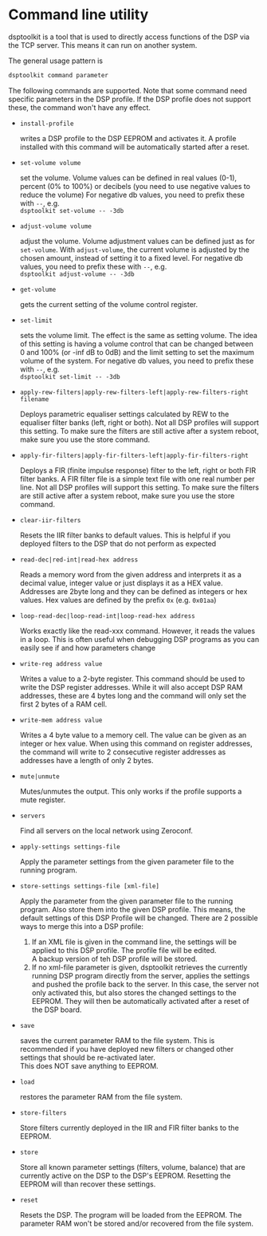Command line utility
====================

dsptoolkit is a tool that is used to directly access functions of the DSP via the TCP server. This means it can run on another system.

The general usage pattern is

```bash
dsptoolkit command parameter
```

The following commands are supported. Note that some command need specific parameters in the DSP profile. If the DSP profile does not support these, the command won't have any effect.

* `install-profile`

  writes a DSP profile to the DSP EEPROM and activates it. A profile installed with this command will be automatically started after a reset.
  
* `set-volume volume`

  set the volume. Volume values can be defined in real values (0-1), percent (0% to 100%) or decibels (you need to use negative values to reduce the volume)
  For negative db values, you need to prefix these with `--`, e.g.  
    `dsptoolkit set-volume -- -3db`

* `adjust-volume volume`

  adjust the volume. Volume adjustment values can be defined just as for `set-volume`. With `adjust-volume`, the current volume is adjusted by the chosen amount, instead of setting it to a fixed level.
  For negative db values, you need to prefix these with `--`, e.g.  
    `dsptoolkit adjust-volume -- -3db`

* `get-volume`

  gets the current setting of the volume control register.

* `set-limit`

  sets the volume limit. The effect is the same as setting volume. The idea of this setting is having a volume control that can be changed between 0 and 100% (or -inf dB to 0dB) and the limit setting to set the maximum volume of the system.
  For negative db values, you need to prefix these with `--`, e.g.  
    `dsptoolkit set-limit -- -3db`

* `apply-rew-filters|apply-rew-filters-left|apply-rew-filters-right filename`

  Deploys parametric equaliser settings calculated by REW to the equaliser filter banks (left, right or both).
  Not all DSP profiles will support this setting.
  To make sure the filters are still active after a system reboot, make sure you use the store command.

* `apply-fir-filters|apply-fir-filters-left|apply-fir-filters-right`

  Deploys a FIR (finite impulse response) filter to the left, right or both FIR filter banks.
  A FIR filter file is a simple text file with one real number per line.
  Not all DSP profiles will support this setting.
  To make sure the filters are still active after a system reboot, make sure you use the store command.

* `clear-iir-filters`

  Resets the IIR filter banks to default values. This is helpful if you deployed filters to the DSP that do not perform as expected

* `read-dec|red-int|read-hex address`

  Reads a memory word from the given address and interprets it as a decimal value, integer value or just displays it as a HEX value.
  Addresses are 2byte long and they can be defined as integers or hex values.
  Hex values are defined by the prefix `0x` (e.g. `0x01aa`)

* `loop-read-dec|loop-read-int|loop-read-hex address`
  
  Works exactly like the read-xxx command. However, it reads the values in a loop. This is often useful when debugging DSP programs as you can easily see if and how parameters change

* `write-reg address value`

  Writes a value to a 2-byte register. This command should be used to write the DSP register addresses. While it will also accept DSP RAM addresses, these are 4 bytes long and the command will only set the first 2 bytes of a RAM cell.

* `write-mem address value`

  Writes a 4 byte value to a memory cell.
  The value can be given as an integer or hex value.
  When using this command on register addresses, the command will write to 2 consecutive register addresses as addresses have a length of only 2 bytes.
  
* `mute|unmute`

  Mutes/unmutes the output. This only works if the profile supports a mute register.

* `servers`

  Find all servers on the local network using Zeroconf.
  
* `apply-settings settings-file`

  Apply the parameter settings from the given parameter file to the running program.
  
* `store-settings settings-file [xml-file]`

  Apply the parameter from the given parameter file to the running program. Also store them into the given DSP profile.
  This means, the default settings of this DSP Profile will be changed.
  There are 2 possible ways to merge this into a DSP profile:
  1. If an XML file is given in the command line, the settings will be applied to this DSP profile. The profile file will be edited.  
     A backup version of teh DSP profile will be stored.
  2. If no xml-file parameter is given, dsptoolkit retrieves the currently running DSP program directly from the server, applies the settings and pushed the profile back to the server. In this case, the server not only activated this, but also stores the changed settings to the EEPROM. They will then be automatically activated after a reset of the DSP board.

* `save`

  saves the current parameter RAM to the file system. This is recommended if you have deployed new filters or changed other settings that should be re-activated later.  
  This does NOT save anything to EEPROM.

* `load`

  restores the parameter RAM from the file system.

* `store-filters`

  Store filters currently deployed in the IIR and FIR filter banks to the EEPROM.
  
* `store`

  Store all known parameter settings (filters, volume, balance) that are currently active on the DSP to the DSP's EEPROM.
  Resetting the EEPROM will than recover these settings.
  
* `reset`

  Resets the DSP. The program will be loaded from the EEPROM. The parameter RAM won't be stored and/or recovered from the file system.

